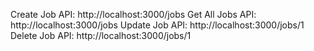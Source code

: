Create Job API: http://localhost:3000/jobs
Get All Jobs API: http://localhost:3000/jobs
Update Job API: http://localhost:3000/jobs/1
Delete Job API: http://localhost:3000/jobs/1
